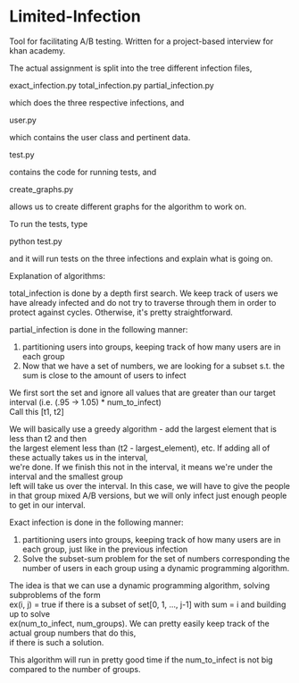 # Limited-Infection
Tool for facilitating A/B testing.  Written for a project-based interview for khan academy.

The actual assignment is split into the tree different infection files, 

exact_infection.py
total_infection.py
partial_infection.py

which does the three respective infections, and

user.py

which contains the user class and pertinent data.  

test.py 

contains the code for running tests, and 

create_graphs.py

allows us to create different graphs for the algorithm to work on.  

To run the tests, type

python test.py

and it will run tests on the three infections and explain what is going on.

Explanation of algorithms:

total_infection is done by a depth first search.  We keep track of users we have already infected
and do not try to traverse through them in order to protect against cycles.  Otherwise, it's pretty
straightforward.

partial_infection is done in the following manner:                                                                                                                        

1) partitioning users into groups, keeping track of how many users are in each group                                         
2) Now that we have a set of numbers, we are looking for a subset s.t. the sum is close to the amount of users to infect                    

We first sort the set and ignore all values that are greater than our target interval (i.e. (.95 -> 1.05) * num_to_infect)         
Call this [t1, t2]

We will basically use a greedy algorithm - add the largest element that is less than t2 and then                          
the largest element less than (t2 - largest_element), etc.  If adding all of these actually takes us in the interval,               
we're done.  If we finish this not in the interval, it means we're under the interval and the smallest group              
left will take us over the interval.  In this case, we will have to give the people in that group mixed A/B versions,
but we will only infect just enough people to get in our interval.  

Exact infection is done in the following manner:
1) partitioning users into groups, keeping track of how many users are in each group, just like in the previous infection
2) Solve the subset-sum problem for the set of numbers corresponding the number of users in each group using a dynamic programming
algorithm.

The idea is that we can use a dynamic programming algorithm, solving subproblems of the form                              
ex(i, j) = true if there is a subset of set[0, 1, ..., j-1] with sum = i and building up to solve                         
ex(num_to_infect, num_groups).  We can pretty easily keep track of the actual group numbers that do this,                 
if there is such a solution.   

This algorithm will run in pretty good time if the num_to_infect is not big compared to the number of groups.



